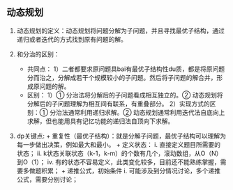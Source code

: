 ## 动态规划
1. 动态规划的定义：动态规划将问题分解为子问题，并且寻找最优子结构，通过递归或者迭代的方式找到原有问题的解。

2. 和分治的区别：
    * 共同点：
      1）二者都要求原问题具bai有最优子结构性du质，都是将原问题分而治之，分解成若干个规模较小的子问题。然后将子问题的解合并，形成原问题的解。
    * 区别：
      1）① 分治法将分解后的子问题看成相互独立的。② 动态规划将分解后的子问题理解为相互间有联系，有重叠部分。
      2）实现方式的区别：① 分治法通常利用递归求解。② 动态规划通常利用迭代法自底向上求解，但也能用具有记忆功能的递归法自顶向下求解。
      
3. dp关键点:
		+ 重复性（最优子结构）：就是分解子问题，最优子结构可以理解为每一步做出决策，例如最大和最小。
		+ 定义状态：
			i. 直接定义题目所需要的状态； 
			ii. k状态关联状态（k-1，k-m）的个数有几个，滚动数组，从O（N）到O（1）； 
      iv. 有的状态不容易定义，此类变化较多，目前还不能熟练掌握，需要多做题积累； 
		+ 递推公式，初始条件
      i. 可能涉及到分情况讨论，多个递推公式，需要分别讨论；
